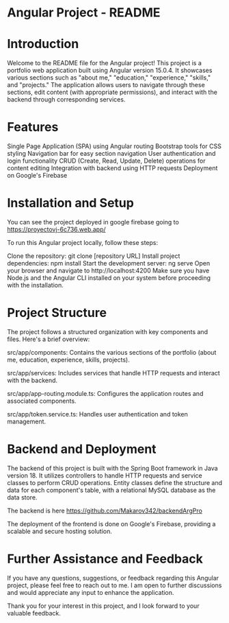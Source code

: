 # Angular Project - README
# Introduction
Welcome to the README file for the Angular project! This project is a portfolio web application built using Angular version 15.0.4. It showcases various sections such as "about me," "education," "experience," "skills," and "projects." The application allows users to navigate through these sections, edit content (with appropriate permissions), and interact with the backend through corresponding services.

# Features
Single Page Application (SPA) using Angular routing
Bootstrap tools for CSS styling
Navigation bar for easy section navigation
User authentication and login functionality
CRUD (Create, Read, Update, Delete) operations for content editing
Integration with backend using HTTP requests
Deployment on Google's Firebase
# Installation and Setup

You can see the project deployed in google firebase going to https://proyectovj-6c736.web.app/

To run this Angular project locally, follow these steps:

Clone the repository: git clone [repository URL]
Install project dependencies: npm install
Start the development server: ng serve
Open your browser and navigate to http://localhost:4200
Make sure you have Node.js and the Angular CLI installed on your system before proceeding with the installation.

# Project Structure
The project follows a structured organization with key components and files. Here's a brief overview:

src/app/components: Contains the various sections of the portfolio (about me, education, experience, skills, projects).

src/app/services: Includes services that handle HTTP requests and interact with the backend.

src/app/app-routing.module.ts: Configures the application routes and associated components.

src/app/token.service.ts: Handles user authentication and token management.

# Backend and Deployment
The backend of this project is built with the Spring Boot framework in Java version 18. It utilizes controllers to handle HTTP requests and service classes to perform CRUD operations. Entity classes define the structure and data for each component's table, with a relational MySQL database as the data store.

The backend is here https://github.com/Makarov342/backendArgPro

The deployment of the frontend is done on Google's Firebase, providing a scalable and secure hosting solution.

# Further Assistance and Feedback
If you have any questions, suggestions, or feedback regarding this Angular project, please feel free to reach out to me. I am open to further discussions and would appreciate any input to enhance the application.

Thank you for your interest in this project, and I look forward to your valuable feedback.
